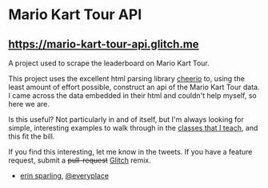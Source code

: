 # Mario Kart Tour API
## https://mario-kart-tour-api.glitch.me

A project used to scrape the leaderboard on Mario Kart Tour.

This project uses the excellent html parsing library [cheerio](https://cheerio.js.org/)
to, using the least amount of effort possible, construct an api of the Mario Kart Tour
data. I came across the data embedded in their html and couldn't help myself, 
so here we are. 

Is this useful? Not particularly in and of itself, but I'm always looking for simple, 
interesting examples to walk through in the [classes that I teach](https://cooper.edu/art/news/learn-how-destroy-internet),
and this fit the bill.

If you find this interesting, let me know in the tweets. If you have a feature request, submit a ~~pull-request~~ [Glitch](https://glitch.com/~mario-kart-tour-api) remix.
- [erin sparling](https://erinsparling.glitch.me), [@everyplace](https://twitter.com/everyplace)